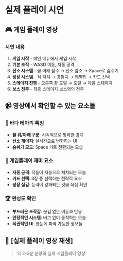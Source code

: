 # 실제 플레이 시연

## 🎮 게임 플레이 영상

### 시연 내용
1. **게임 시작** - 메인 메뉴에서 게임 시작
2. **기본 조작** - WASD 이동, 자동 공격
3. **산소 시스템** - 물 아래 잠수 → 산소 감소 → Space로 숨쉬기
4. **성장 시스템** - 적 처치 → 경험치 → 레벨업 → 카드 선택
5. **스테이지 진행** - 오른쪽 끝 도달 → 포탈 → 다음 스테이지
6. **보스 전투** - 최종 스테이지 보스와의 전투

## 📹 영상에서 확인할 수 있는 요소들

### 🌊 바다 테마의 특징
- **물 위/아래 구분**: 시각적으로 명확한 경계
- **산소 게이지**: 실시간으로 변화하는 UI
- **숨쉬기 모드**: Space 키로 전환되는 모습

### 🎯 게임플레이 재미 요소
- **자동 공격**: 적들이 자동으로 처치되는 모습
- **카드 선택**: 3장 중 선택하는 전략적 요소
- **성장 실감**: 능력이 강화되는 것을 직접 확인

### 🏆 완성도 확인
- **부드러운 조작감**: 끊김 없는 이동과 반응
- **안정적인 시스템**: 버그 없이 동작하는 모습
- **직관적인 UI**: 한눈에 파악 가능한 정보들

## 🎉 **[실제 플레이 영상 재생]**

> 약 2-3분 분량의 실제 게임플레이 영상 